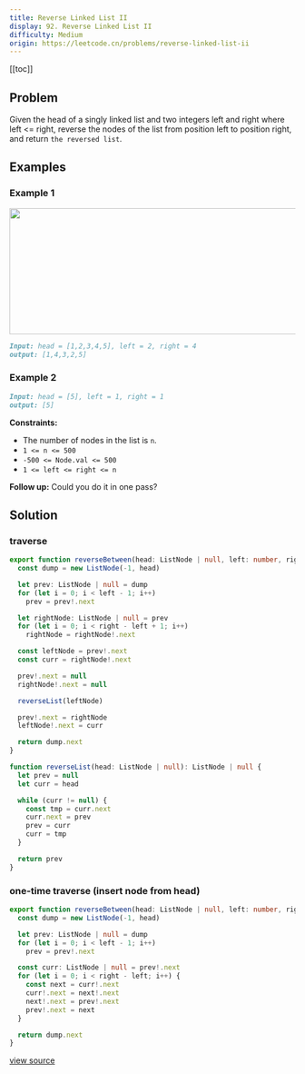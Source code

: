 ```yaml
---
title: Reverse Linked List II
display: 92. Reverse Linked List II
difficulty: Medium
origin: https://leetcode.cn/problems/reverse-linked-list-ii
---
```


[[toc]]

## Problem

Given the head of a singly linked list and two integers left and right where left &lt;= right, reverse the nodes of the list from position left to position right, and return `the reversed list`.

## Examples

### Example 1

<img alt="" src="https://assets.leetcode.com/uploads/2021/02/19/rev2ex2.jpg" style="width: 542px; height: 222px;" />

```md
Input: head = [1,2,3,4,5], left = 2, right = 4
output: [1,4,3,2,5]
```

### Example 2

```md
Input: head = [5], left = 1, right = 1
output: [5]
```

**Constraints:**

- The number of nodes in the list is <code>n</code>.
- <code>1 &lt;= n &lt;= 500</code>
- <code>-500 &lt;= Node.val &lt;= 500</code>
- <code>1 &lt;= left &lt;= right &lt;= n</code>

**Follow up:** Could you do it in one pass?

## Solution

### traverse

```ts
export function reverseBetween(head: ListNode | null, left: number, right: number): ListNode | null {
  const dump = new ListNode(-1, head)

  let prev: ListNode | null = dump
  for (let i = 0; i < left - 1; i++)
    prev = prev!.next

  let rightNode: ListNode | null = prev
  for (let i = 0; i < right - left + 1; i++)
    rightNode = rightNode!.next

  const leftNode = prev!.next
  const curr = rightNode!.next

  prev!.next = null
  rightNode!.next = null

  reverseList(leftNode)

  prev!.next = rightNode
  leftNode!.next = curr

  return dump.next
}

function reverseList(head: ListNode | null): ListNode | null {
  let prev = null
  let curr = head

  while (curr != null) {
    const tmp = curr.next
    curr.next = prev
    prev = curr
    curr = tmp
  }

  return prev
}
```

### one-time traverse (insert node from head)

```ts
export function reverseBetween(head: ListNode | null, left: number, right: number): ListNode | null {
  const dump = new ListNode(-1, head)

  let prev: ListNode | null = dump
  for (let i = 0; i < left - 1; i++)
    prev = prev!.next

  const curr: ListNode | null = prev!.next
  for (let i = 0; i < right - left; i++) {
    const next = curr!.next
    curr!.next = next!.next
    next!.next = prev!.next
    prev!.next = next
  }

  return dump.next
}
```

[view source](https://leetcode.cn/problems/reverse-linked-list-ii)
